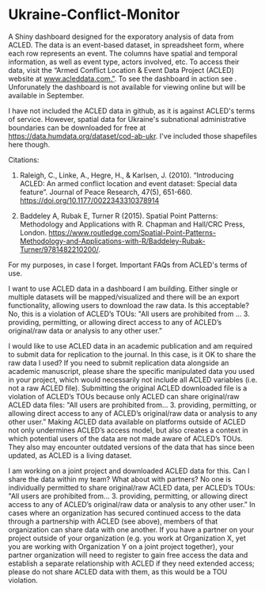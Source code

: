 # Ukraine-Conflict-Monitor
A Shiny dashboard designed for the exporatory analysis of data from ACLED. The data is an event-based dataset, in spreadsheet form, where each row represents an event. The columns have spatial and temporal information, as well as event type, actors involved, etc. To access their data, visit the “Armed Conflict Location & Event Data Project (ACLED) website at www.acleddata.com.”. To see the dashboard in action see  . Unforunately the dashboard is not available for viewing online but will be available in September. 

I have not included the ACLED data in github, as it is against ACLED's terms of service. However, spatial data for Ukraine's subnational administrative boundaries can be downloaded 
for free at https://data.humdata.org/dataset/cod-ab-ukr. I've included those shapefiles here though. 


Citations: 
1. Raleigh, C., Linke, A., Hegre, H., & Karlsen, J. (2010). “Introducing ACLED: An armed conflict
location and event dataset: Special data feature”. Journal of Peace Research, 47(5), 651-660.
https://doi.org/10.1177/0022343310378914

2. Baddeley A, Rubak E, Turner R (2015). Spatial Point Patterns: Methodology and Applications with R. Chapman and Hall/CRC Press, London. https://www.routledge.com/Spatial-Point-Patterns-Methodology-and-Applications-with-R/Baddeley-Rubak-Turner/9781482210200/. 


For my purposes, in case I forget. Important FAQs from ACLED's terms of use. 

I want to use ACLED data in a dashboard I am building. Either single or multiple datasets will
be mapped/visualized and there will be an export functionality, allowing users to download
the raw data. Is this acceptable?
No, this is a violation of ACLED’s TOUs:
"All users are prohibited from ... 3. providing, permitting, or allowing direct access to any of
ACLED’s original/raw data or analysis to any other user.”

I would like to use ACLED data in an academic publication and am required to submit data
for replication to the journal. In this case, is it OK to share the raw data I used?
If you need to submit replication data alongside an academic manuscript, please share the specific
manipulated data you used in your project, which would necessarily not include all ACLED variables
(i.e. not a raw ACLED file). Submitting the original ACLED downloaded file is a violation of ACLED’s
TOUs because only ACLED can share original/raw ACLED data files:
"All users are prohibited from... 3. providing, permitting, or allowing direct access to any of
ACLED’s original/raw data or analysis to any other user.” Making ACLED data available on
platforms outside of ACLED not only undermines ACLED’s access model, but also creates a
context in which potential users of the data are not made aware of ACLED’s TOUs. They also
may encounter outdated versions of the data that has since been updated, as ACLED is a
living dataset.

I am working on a joint project and downloaded ACLED data for this. Can I share the data
within my team? What about with partners?
No one is individually permitted to share original/raw ACLED data, per ACLED’s TOUs:
"All users are prohibited from... 3. providing, permitting, or allowing direct access to any of
ACLED’s original/raw data or analysis to any other user.” In cases where an organization has
secured continued access to the data through a partnership with ACLED (see above),
members of that organization can share data with one another. If you have a partner on your
project outside of your organization (e.g. you work at Organization X, yet you are working
with Organization Y on a joint project together), your partner organization will need to
register to gain free access the data and establish a separate relationship with ACLED if they
need extended access; please do not share ACLED data with them, as this would be a TOU
violation.


